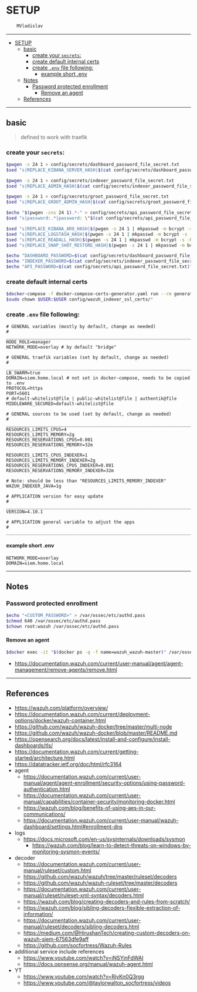 # SETUP

```sh
    MVladislav
```

---

- [SETUP](#setup)
  - [basic](#basic)
    - [create your `secrets`:](#create-your-secrets)
    - [create default internal certs](#create-default-internal-certs)
    - [create `.env` file following:](#create-env-file-following)
      - [example short .env](#example-short-env)
  - [Notes](#notes)
    - [Password protected enrollment](#password-protected-enrollment)
      - [Remove an agent](#remove-an-agent)
  - [References](#references)

---

## basic

> defined to work with traefik

### create your `secrets`:

```sh
$pwgen -s 24 1 > config/secrets/dashboard_password_file_secret.txt
$sed "s|REPLACE_KIBANA_SERVER_HASH|$(cat config/secrets/dashboard_password_file_secret.txt | mkpasswd -m bcrypt -s -R 12)|" -i config/wazuh_indexer/internal_users.yml

$pwgen -s 24 1 > config/secrets/indexer_password_file_secret.txt
$sed "s|REPLACE_ADMIN_HASH|$(cat config/secrets/indexer_password_file_secret.txt | mkpasswd -m bcrypt -s -R 12)|" -i config/wazuh_indexer/internal_users.yml

$pwgen -s 24 1 > config/secrets/groot_password_file_secret.txt
$sed "s|REPLACE_GROOT_ADMIN_HASH|$(cat config/secrets/groot_password_file_secret.txt | mkpasswd -m bcrypt -s -R 12)|" -i config/wazuh_indexer/internal_users.yml

$echo "$(pwgen -cns 24 1).*-" > config/secrets/api_password_file_secret.txt
$sed "s|password:.*|password: \"$(cat config/secrets/api_password_file_secret.txt)\"|" -i config/wazuh_dashboard/wazuh.yml

$sed "s|REPLACE_KIBANA_ARO_HASH|$(pwgen -s 24 1 | mkpasswd -m bcrypt -s -R 12)|" -i  config/wazuh_indexer/internal_users.yml
$sed "s|REPLACE_LOGSTASH_HASH|$(pwgen -s 24 1 | mkpasswd -m bcrypt -s -R 12)|" -i  config/wazuh_indexer/internal_users.yml
$sed "s|REPLACE_READALL_HASH|$(pwgen -s 24 1 | mkpasswd -m bcrypt -s -R 12)|" -i  config/wazuh_indexer/internal_users.yml
$sed "s|REPLACE_SNAP_SHOT_RESTORE_HASH|$(pwgen -s 24 1 | mkpasswd -m bcrypt -s -R 12)|" -i  config/wazuh_indexer/internal_users.yml

$echo "DASHBOARD_PASSWORD=$(cat config/secrets/dashboard_password_file_secret.txt)" >> .env
$echo "INDEXER_PASSWORD=$(cat config/secrets/indexer_password_file_secret.txt)" >> .env
$echo "API_PASSWORD=$(cat config/secrets/api_password_file_secret.txt)" >> .env
```

### create default internal certs

```sh
$docker-compose -f docker-compose-certs-generator.yaml run --rm generator
$sudo chown $USER:$USER config/wazuh_indexer_ssl_certs/*
```

### create `.env` file following:

```env
# GENERAL variables (mostly by default, change as needed)
# ______________________________________________________________________________
NODE_ROLE=manager
NETWORK_MODE=overlay # by default "bridge"

# GENERAL traefik variables (set by default, change as needed)
# ______________________________________________________________________________
LB_SWARM=true
DOMAIN=siem.home.local # not set in docker-compose, needs to be copied to .env
PROTOCOL=https
PORT=5601
# default-whitelist@file | public-whitelist@file | authentik@file
MIDDLEWARE_SECURED=default-whitelist@file

# GENERAL sources to be used (set by default, change as needed)
# ______________________________________________________________________________
RESOURCES_LIMITS_CPUS=4
RESOURCES_LIMITS_MEMORY=2g
RESOURCES_RESERVATIONS_CPUS=0.001
RESOURCES_RESERVATIONS_MEMORY=32m

RESOURCES_LIMITS_CPUS_INDEXER=1
RESOURCES_LIMITS_MEMORY_INDEXER=2g
RESOURCES_RESERVATIONS_CPUS_INDEXER=0.001
RESOURCES_RESERVATIONS_MEMORY_INDEXER=32m

# Note: should be less than "RESOURCES_LIMITS_MEMORY_INDEXER"
WAZUH_INDEXER_JAVA=1g

# APPLICATION version for easy update
# ______________________________________________________________________________
VERSION=4.10.1

# APPLICATION general variable to adjust the apps
# ______________________________________________________________________________

```

#### example short .env

```env
NETWORK_MODE=overlay
DOMAIN=siem.home.local
```

---

## Notes

### Password protected enrollment

```sh
$echo "<CUSTOM_PASSWORD>" > /var/ossec/etc/authd.pass
$chmod 640 /var/ossec/etc/authd.pass
$chown root:wazuh /var/ossec/etc/authd.pass
```

#### Remove an agent

```sh
$docker exec -it "$(docker ps -q -f name=wazuh_wazuh-master)" /var/ossec/bin/manage_agents
```

- <https://documentation.wazuh.com/current/user-manual/agent/agent-management/remove-agents/remove.html>

---

## References

- <https://wazuh.com/platform/overview/>
- <https://documentation.wazuh.com/current/deployment-options/docker/wazuh-container.html>
- <https://github.com/wazuh/wazuh-docker/tree/master/multi-node>
- <https://github.com/wazuh/wazuh-docker/blob/master/README.md>
- <https://opensearch.org/docs/latest/install-and-configure/install-dashboards/tls/>
- <https://documentation.wazuh.com/current/getting-started/architecture.html>
- <https://datatracker.ietf.org/doc/html/rfc3164>
- agent
  - <https://documentation.wazuh.com/current/user-manual/agent/agent-enrollment/security-options/using-password-authentication.html>
  - <https://documentation.wazuh.com/current/user-manual/capabilities/container-security/monitoring-docker.html>
  - <https://wazuh.com/blog/benefits-of-using-aes-in-our-communications/>
  - <https://documentation.wazuh.com/current/user-manual/wazuh-dashboard/settings.html#enrollment-dns>
- logs
  - <https://docs.microsoft.com/en-us/sysinternals/downloads/sysmon>
    - <https://wazuh.com/blog/learn-to-detect-threats-on-windows-by-monitoring-sysmon-events/>
- decoder
  - <https://documentation.wazuh.com/current/user-manual/ruleset/custom.html>
  - <https://github.com/wazuh/wazuh/tree/master/ruleset/decoders>
  - <https://github.com/wazuh/wazuh-ruleset/tree/master/decoders>
  - <https://documentation.wazuh.com/current/user-manual/ruleset/ruleset-xml-syntax/decoders.html>
  - <https://wazuh.com/blog/creating-decoders-and-rules-from-scratch/>
  - <https://wazuh.com/blog/sibling-decoders-flexible-extraction-of-information/>
  - <https://documentation.wazuh.com/current/user-manual/ruleset/decoders/sibling-decoders.html>
  - <https://medium.com/@HirushanTech/creating-custom-decoders-on-wazuh-siem-67563dfe9aff>
  - <https://github.com/socfortress/Wazuh-Rules>
- additional service include references
  - <https://www.youtube.com/watch?v=jNSYinFdWAI>
  - <https://docs.opnsense.org/manual/wazuh-agent.html>
- YT
  - <https://www.youtube.com/watch?v=RjvKn0Q3rgg>
  - <https://www.youtube.com/@taylorwalton_socfortress/videos>
